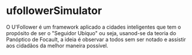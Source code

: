 # ufollowerSimulator
O U'Follower é um framework aplicado a cidades inteligentes que tem o propósito de ser o "Seguidor Ubíquo" ou seja, usanod-se da teoria do Panóptico de Focault, a ideia é observar a todos sem ser notado e assistir aos cidadãos da melhor maneira possível.
